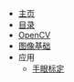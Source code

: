 <!-- 机器视觉/_sidebar.md -->

* [主页](README.md)
* [目录](【2】学习/机器视觉/)
* [OpenCV](【2】学习/机器视觉/OpenCV/)
* [图像基础](【2】学习/机器视觉/图像基础.md)
* 应用
  * [手眼标定](【2】学习/机器视觉/手眼标定.md)